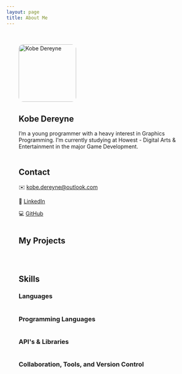 ```yaml
---
layout: page
title: About Me
---
```


<div style="max-width: 1200px; margin: 0 auto; padding: 2rem;">

<div style="display: flex; align-items: flex-start; gap: 2rem; flex-wrap: wrap;"> <!-- Updated to wrap items for responsive layout -->

  <!-- Image block -->
  <div style="flex: 0 0 150px; min-width: 150px; max-width: 150px;">
    <img src="/images/Picture.png" alt="Kobe Dereyne" style="width: 150px; border-radius: 12px;" />
  </div>

  <!-- Bio text -->
  <div style="flex: 1; min-width: 300px">
    <h2 style="margin-top: 0;">Kobe Dereyne</h2>
    <p style="margin-top: 10px;">
      I’m a young programmer with a heavy interest in Graphics Programming.  
      I’m currently studying at Howest - Digital Arts & Entertainment in the major Game Development.
    </p>
  </div>

  <!-- Contact info -->
  <div style="flex: 1;">
    <h2 style="margin-top: 0;">Contact</h2>
    <p style="margin-top: 10px;">✉️ <a href="mailto:kobe.dereyne@outlook.com">kobe.dereyne@outlook.com</a></p>
    <p style="margin-top: 10px;">🔗 <a href="http://linkedin.com/in/kobe-dereyne-925ba02a3">LinkedIn</a></p>
    <p style="margin-top: 10px;">💻 <a href="https://github.com/kobazaaa">GitHub</a></p>
  </div>
</div>

## My Projects

<div style="display: flex; flex-wrap: wrap; gap: 2rem; justify-content: flex-start;">

<!-- Pompeii -->
<ProjectCard
  link="./projects/Pompeii"
  img="./images/Pompeii.png"
  alt="Pompeii"
  title="Pompeii - Vulkan Graphics Renderer"
  description="A simple 3D Graphics Renderer in Vulkan."
/>

<!-- CPU Ray-Tracer -->
<ProjectCard
  link="./projects/CPU Ray-Tracer"
  img="./images/RayTracing.png"
  alt="CPU Ray-Tracer"
  title="CPU Ray-Tracer"
  description="A software Rasterizer."
/>

<!-- CPU Rasterizer -->
<ProjectCard
  link="./projects/CPU Rasterizer"
  img="./images/"
  alt="CPU Rasterizer"
  title="CPU Rasterizer"
  description="A software Rasterizer."
/>

<!-- Kobengine -->
<ProjectCard
  link="./projects/Kobengine"
  img="./images/"
  alt="Kobengine"
  title="Kobengine"
  description="A software Rasterizer."
/>

<!-- DirectX11 Rasterizer -->
<ProjectCard
  link="./projects/DirectX11 Rasterizer"
  img="./images/"
  alt="DirectX11 Rasterizer"
  title="DirectX11 Rasterizer"
  description="A software Rasterizer."
/>

<!-- Ribbit Rampage -->
<ProjectCard
  link="https://vikkever.itch.io/ribbit-rampage"
  img="https://img.itch.zone/aW1hZ2UvMzMyNDI1My8yMTMzNjUxOS5qcGc=/original/6dwrzE.jpg"
  alt="Ribbit Rampage"
  title="Ribbit Rampage"
  description="Ribbit Rampage."
/>

<!-- Kirby's Adventure -->
<ProjectCard
  link="./projects/Kirbys Adventure"
  img="./images/KirbysAdventure.png"
  alt="Kirby's Adventure"
  title="Kirby's Adventure"
  description="A software Rasterizer."
/>

<!-- Burger Time -->
<ProjectCard
  link="./projects/Burger Time"
  img="./images/"
  alt="Burger Time"
  title="Burger Time Remake in Kobengine"
  description="A remake of the classic Burger Time in custom engine."
/>

</div>

## Skills

### Languages

<div style="display: flex; flex-wrap: wrap; gap: 20px;">
<!-- Dutch -->
<LanguageCard
    title="Dutch (native)"
    speaking="🟪🟪🟪🟪🟪"
    understanding="🟪🟪🟪🟪⬜"
    writing="🟪🟪🟪🟪⬜"
/>
<!-- English -->
<LanguageCard
    title="English"
    speaking="🟪🟪🟪🟪⬜"
    understanding="🟪🟪🟪🟪⬜"
    writing="🟪🟪🟪🟪⬜"
/>
<!-- French -->
<LanguageCard
    title="French"
    speaking="🟪🟪⬜⬜⬜"
    understanding="🟪🟪🟪⬜⬜"
    writing="🟪🟪🟪⬜⬜"
/>
</div>


### Programming Languages

<div style="display: flex; flex-wrap: wrap; gap: 20px;">
<!-- C++ -->
<SkillCard
    title="C++"
    img="https://cdn.jsdelivr.net/gh/devicons/devicon@latest/icons/cplusplus/cplusplus-original.svg"
/>
<!-- C# -->
<SkillCard
    title="C#"
    img="https://cdn.jsdelivr.net/gh/devicons/devicon@latest/icons/csharp/csharp-original.svg"
/>
<!-- Python -->
<SkillCard
    title="Python"
    img="https://cdn.jsdelivr.net/gh/devicons/devicon@latest/icons/python/python-original.svg"
/>
<!-- Lua -->
<SkillCard
    title="Lua"
    img="https://cdn.jsdelivr.net/gh/devicons/devicon@latest/icons/lua/lua-original.svg"
/>
</div>

### API's & Libraries

<div style="display: flex; flex-wrap: wrap; gap: 20px;">
<!-- Vulkan -->
<SkillCard
    title="Vulkan"
    img="https://upload.wikimedia.org/wikipedia/commons/f/f8/Vulkan_API_logo.svg"
/>
<!-- DirectX11 -->
<SkillCard
    title="DirectX 11"
    img="https://cdn.jsdelivr.net/gh/devicons/devicon@latest/icons/csharp/csharp-original.svg"
/>
<!-- SDL -->
<SkillCard
    title="SDL"
    img="https://cdn.jsdelivr.net/gh/devicons/devicon@latest/icons/sdl/sdl-original.svg"
/>
</div>

### Collaboration, Tools, and Version Control

<div style="display: flex; flex-wrap: wrap; gap: 20px;">
<!-- Notion -->
<SkillCard
    title="Notion"
    img="https://cdn.jsdelivr.net/gh/devicons/devicon@latest/icons/notion/notion-original.svg"
/>
<!-- GitHub -->
<SkillCard
    title="GitHub"
    img="https://cdn.jsdelivr.net/gh/devicons/devicon@latest/icons/github/github-original.svg"
/>
<!-- Perforce -->
<SkillCard
    title="Perforce"
    img="https://cdn.brandfolder.io/UEOJKODA/at/6tkxmv594k6vh53wj8kwq9x/logo-p4-icon-reg.svg"
/>
<!-- Git -->
<SkillCard
    title="Git"
    img="https://cdn.jsdelivr.net/gh/devicons/devicon@latest/icons/git/git-original.svg"
/>
<!-- CMake -->
<SkillCard
    title="CMake"
    img="https://cdn.jsdelivr.net/gh/devicons/devicon@latest/icons/cmake/cmake-original.svg"
/>
</div>



</div>
